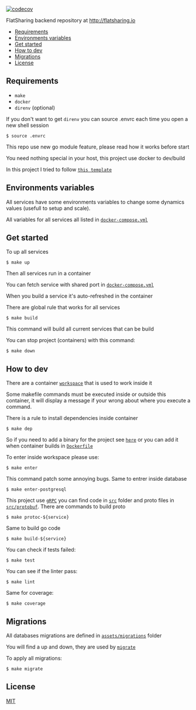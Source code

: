 [![codecov](https://codecov.io/gh/Its-Alex/flatsharing/branch/master/graph/badge.svg?token=3VmgQm5LGw)](https://codecov.io/gh/Its-Alex/flatsharing)

FlatSharing backend repository at http://flatsharing.io

- [Requirements](#requirements)
- [Environments variables](#environments-variables)
- [Get started](#get-started)
- [How to dev](#how-to-dev)
- [Migrations](#migrations)
- [License](#license)

## Requirements

- `make`
- `docker`
- `direnv` (optional)

If you don't want to get `direnv` you can source .envrc each time you open a new shell session

```
$ source .envrc
```

This repo use new go module feature, please read how it works before start

You need nothing special in your host, this project use docker to dev/build

In this project I tried to follow [`this template`](https://github.com/golang-standards/project-layout)

## Environments variables

All services have some environments variables to change some dynamics values
(usefull to setup and scale).

All variables for all services all listed in [`docker-compose.yml`](/docker-compose.yml)

## Get started

To up all services

```
$ make up
```

Then all services run in a container

You can fetch service with shared port in [`docker-compose.yml`](/docker-compose.yml)

When you build a service it's auto-refreshed in the container

There are global rule that works for all services

```
$ make build
```

This command will build all current services that can be build

You can stop project (containers) with this command:

```
$ make down
```

## How to dev

There are a container [`workspace`](/docker-compose.yml#L4) that is used to work inside it

Some makefile commands must be executed inside or outside this container, it will display
a message if your wrong about where you execute a command.

There is a rule to install dependencies inside container

```
$ make dep
```

So if you need to add a binary for the project see [`here`](/Makefile#L20)
or you can add it when container builds in [`Dockerfile`](/Dockerfile)

To enter inside workspace please use:

```
$ make enter
```

This command patch some annoying bugs. Same to entrer inside database

```
$ make enter-postgresql
```

This project use [`gRPC`](https://github.com/grpc/grpc-go) you can find code in 
[`src`](/src) folder and proto files in [`src/protobuf`](/src/protobuf). There are commands
to build proto

```
$ make protoc-${service}
```

Same to build go code

```
$ make build-${service}
```

You can check if tests failed:

```
$ make test
```

You can see if the linter pass:

```
$ make lint
```

Same for coverage:

```
$ make coverage
```

## Migrations

All databases migrations are defined in [`assets/migrations`](/assets/postgres/migrations) folder

You will find a up and down, they are used by [`migrate`](https://github.com/golang-migrate/migrate)

To apply all migrations:

```
$ make migrate
```

## License

[MIT](LICENSE)
